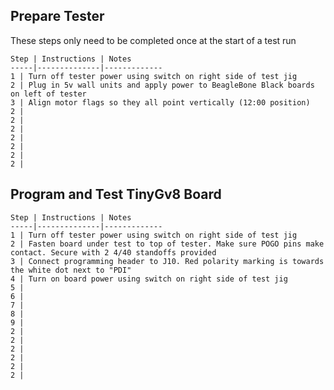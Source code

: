 ## Prepare Tester
These steps only need to be completed once at the start of a test run

	Step | Instructions | Notes
	-----|--------------|-------------
	1 | Turn off tester power using switch on right side of test jig
	2 | Plug in 5v wall units and apply power to BeagleBone Black boards on left of tester
	3 | Align motor flags so they all point vertically (12:00 position)
	2 | 
	2 | 
	2 | 
	2 | 
	2 | 
	2 | 
	2 | 



## Program and Test TinyGv8 Board

	Step | Instructions | Notes
	-----|--------------|-------------
	1 | Turn off tester power using switch on right side of test jig
	2 | Fasten board under test to top of tester. Make sure POGO pins make contact. Secure with 2 4/40 standoffs provided
	3 | Connect programming header to J10. Red polarity marking is towards the white dot next to "PDI"
	4 | Turn on board power using switch on right side of test jig
	5 | 
	6 | 
	7 | 
	8 | 
	9 | 
	2 | 
	2 | 
	2 | 
	2 | 
	2 | 
	2 | 